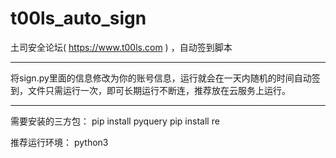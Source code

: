 # t00ls_auto_sign
土司安全论坛( https://www.t00ls.com ) ，自动签到脚本

---

将sign.py里面的信息修改为你的账号信息，运行就会在一天内随机的时间自动签到，文件只需运行一次，即可长期运行不断连，推荐放在云服务上运行。

---

需要安装的三方包：
pip install pyquery 
pip install re

推荐运行环境：
python3
